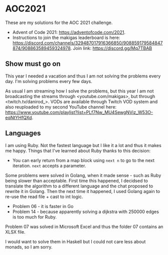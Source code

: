 AOC2021
=======

These are my solutions for the AOC 2021 challenge.

* Advent of Code 2021: <https://adventofcode.com/2021>.
* Instructions to join the makigas leaderboard is here: <https://discord.com/channels/329487017916366850/908859179584847874/908863589459324978>. Join link: <https://discord.gg/Mq7TBAB>

Show must go on
---------------

This year I needed a vacation and thus I am not solving the problems every day. I'm solving problems every few days.

As usual I am streaming how I solve the problems, but this year I am not broadcasting the streams through <youtube.com/makigas>, but through <twitch.tv/danirod_>. VODs are available through Twitch VOD system and also reuploaded to my second YouTube channel here: <https://www.youtube.com/playlist?list=PLf7Nw_MU4SewgNViz_W53O-eqNtYHfQXd>.

Languages
---------

I am using Ruby. Not the fastest language but I like it a lot and thus it makes me happy. Things that I've learned about Ruby thanks to this decision:

* You can early return from a map block using `next n` to go to the next iteration. `next` accepts a parameter.

Some problems were solved in Golang, when it made sense - such as Ruby being slower than acceptable. First time this happened, I decidsed to translate the algorithm to a different language and the chat proposed to rewrite it in Golang. Then the next time it happened, I used Golang again to re-use the read file + cast to int logic.

* Problem 06 - it is faster in Go
* Problem 14 - because apparently solving a dijkstra with 250000 edges is too much for Ruby.

Problem 07 was solved in Microsoft Excel and thus the folder 07 contains an XLSX file.

I would want to solve them in Haskell but I could not care less about monads, so I am sorry.
